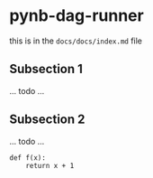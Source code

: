 # pynb-dag-runner

this is in the `docs/docs/index.md` file

## Subsection 1
... todo ...

## Subsection 2
... todo ...

```
def f(x):
    return x + 1
```
